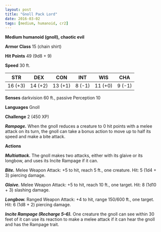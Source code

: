 ```yaml
---
layout: post
title: "Gnoll Pack Lord"
date: 2016-03-02
tags: [medium, humanoid, cr2]
---
```


**Medium humanoid (gnoll), chaotic evil**

**Armor Class** 15 (chain shirt)

**Hit Points** 49 (9d8 + 9)

**Speed** 30 ft.

|   STR   |   DEX   |   CON   |   INT   |   WIS   |   CHA   |
|:-----:|:-----:|:-----:|:-----:|:-----:|:-----:|
| 16 (+3) | 14 (+2) | 13 (+1) | 8 (-1) | 11 (+0) | 9 (-1) |

**Senses** darkvision 60 ft., passive Perception 10

**Languages** Gnoll

**Challenge** 2 (450 XP)

***Rampage.*** When the gnoll reduces a creature to 0 hit points with a melee attack on its turn, the gnoll can take a bonus action to move up to half its speed and make a bite attack.

**Actions**

***Multiattack.*** The gnoll makes two attacks, either with its glaive or its longbow, and uses its Incite Rampage if it can. 

***Bite.*** Melee Weapon Attack: +5 to hit, reach 5 ft., one creature. Hit: 5 (1d4 + 3) piercing damage.

***Glaive.*** Melee Weapon Attack: +5 to hit, reach 10 ft., one target. Hit: 8 (1d10 + 3) slashing damage.

***Longbow.*** Ranged Weapon Attack: +4 to hit, range 150/600 ft., one target. Hit: 6 (1d8 + 2) piercing damage.

***Incite Rampage (Recharge 5–6).*** One creature the gnoll can see within 30 feet of it can use its reaction to make a melee attack if it can hear the gnoll and has the Rampage trait.
